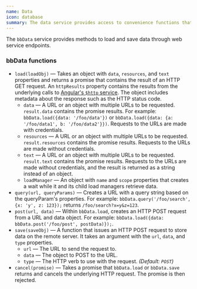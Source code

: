 ```yaml
---
name: Data
icon: database
summary: The data service provides access to convenience functions that allow you to manipulate data.
---
```


The `bbData` service provides methods to load and save data through web service endpoints.

### bbData functions ###

  - `load(loadObj)` &mdash; Takes an object with `data`, `resources`, and `text` properties and returns a promise that contains the result of an HTTP GET request. An `httpResults` property contains the results from the underlying calls to [Angular's `$http` service](https://docs.angularjs.org/api/ng/service/$http). The object includes metadata about the response such as the HTTP status code.
    - `data` &mdash; A URL or an object with multiple URLs to be requested. `result.data` contains the promise results. For example: `bbData.load({data: '/foo/data'})` or `bbData.load({data: {a: '/foo/data1', b: '/foo/data2'}})`. Requests to the URLs are made with credentials.
    - `resources` &mdash; A URL or an object with multiple URLs to be requested. `result.resources` contains the promise results. Requests to the URLs are made without credentials.
    - `text` &mdash; A URL or an object with multiple URLs to be requested. `result.text` contains the promise results. Requests to the URLs are made without credentials, and the result is returned as a string instead of an object.
    - `loadManager` &mdash; An object with `name` and `scope` properties that creates a wait while it and its child load managers retrieve data.
  - `query(url, queryParams)` &mdash; Creates a URL with a query string based on the queryParam's properties. For example: `bbData.query('/foo/search', {x: 'y', z: 123});` returns `/foo/search?x=y&z=123`.
  - `post(url, data)` &mdash; Within `bbData.load`, creates an HTTP POST request from a URL and data object. For example: `bbData.load({data: bbData.post('/foo/post', postData)});`.
  - `save(saveObj)` &mdash; A function that issues an HTTP POST request to store data on the remote server. It takes an argument with the `url`, `data`, and `type` properties.
    - `url` &mdash; The URL to send the request to.
    - `data` &mdash; The object to POST to the URL.
    - `type` &mdash; The HTTP verb to use with the request. *(Default: `POST`)* 
  - `cancel(promise)` &mdash; Takes a promise that `bbData.load` or `bbData.save` returns and cancels the underlying HTTP request. The promise is then rejected.